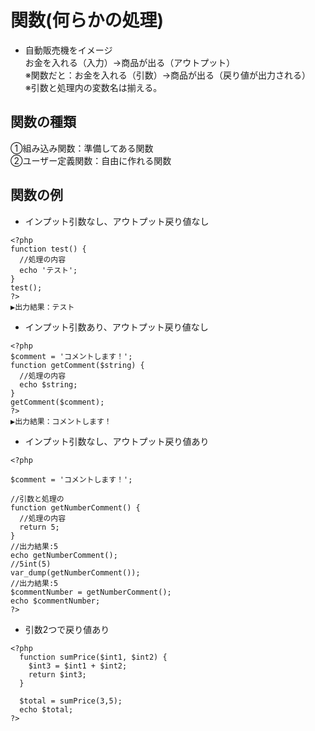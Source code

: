 # 関数(何らかの処理)  
* 自動販売機をイメージ  
お金を入れる（入力）→商品が出る（アウトプット）  
※関数だと：お金を入れる（引数）→商品が出る（戻り値が出力される）  
※引数と処理内の変数名は揃える。  
## 関数の種類  
①組み込み関数：準備してある関数  
②ユーザー定義関数：自由に作れる関数  

## 関数の例  
* インプット引数なし、アウトプット戻り値なし
```
<?php
function test() {
  //処理の内容
  echo 'テスト';
}
test();
?>
▶️出力結果：テスト
```
* インプット引数あり、アウトプット戻り値なし
```
<?php
$comment = 'コメントします！';
function getComment($string) {
  //処理の内容
  echo $string;
}
getComment($comment);
?>
▶️出力結果：コメントします！
```
* インプット引数なし、アウトプット戻り値あり
```
<?php

$comment = 'コメントします！';

//引数と処理の
function getNumberComment() {
  //処理の内容
  return 5;
}
//出力結果:5
echo getNumberComment();
//5int(5)
var_dump(getNumberComment());
//出力結果:5
$commentNumber = getNumberComment();
echo $commentNumber; 
?>
```
* 引数2つで戻り値あり
```
<?php
  function sumPrice($int1, $int2) {
    $int3 = $int1 + $int2;
    return $int3;
  }

  $total = sumPrice(3,5);
  echo $total;
?>
```
